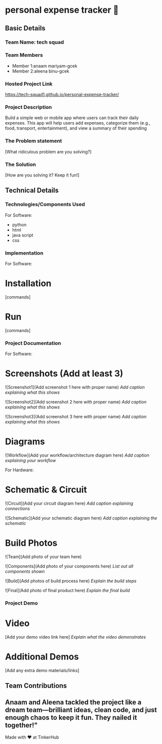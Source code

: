 # personal expense tracker 🎯


## Basic Details
### Team Name: tech squad


### Team Members
- Member 1:anaam mariyam-gcek
- Member 2:aleena binu-gcek

### Hosted Project Link
https://tech-squad1.github.io/personal-expense-tracker/

### Project Description
Build a simple web or mobile app where users can track their daily expenses. This app will help users add expenses, categorize them (e.g., food, transport, entertainment), and view a summary of their spending

### The Problem statement
[What ridiculous problem are you solving?]

### The Solution
[How are you solving it? Keep it fun!]

## Technical Details
### Technologies/Components Used
For Software:
- python
- html
- java script
- css

### Implementation
For Software:
# Installation
[commands]

# Run
[commands]

### Project Documentation
For Software:

# Screenshots (Add at least 3)
![Screenshot1](Add screenshot 1 here with proper name)
*Add caption explaining what this shows*

![Screenshot2](Add screenshot 2 here with proper name)
*Add caption explaining what this shows*

![Screenshot3](Add screenshot 3 here with proper name)
*Add caption explaining what this shows*

# Diagrams
![Workflow](Add your workflow/architecture diagram here)
*Add caption explaining your workflow*

For Hardware:

# Schematic & Circuit
![Circuit](Add your circuit diagram here)
*Add caption explaining connections*

![Schematic](Add your schematic diagram here)
*Add caption explaining the schematic*

# Build Photos
![Team](Add photo of your team here)


![Components](Add photo of your components here)
*List out all components shown*

![Build](Add photos of build process here)
*Explain the build steps*

![Final](Add photo of final product here)
*Explain the final build*

### Project Demo
# Video
[Add your demo video link here]
*Explain what the video demonstrates*

# Additional Demos
[Add any extra demo materials/links]

## Team Contributions
Anaam and Aleena tackled the project like a dream team—brilliant ideas, clean code, and just enough chaos to keep it fun. They nailed it together!"
---
Made with ❤️ at TinkerHub
